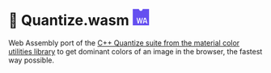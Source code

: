 # 🌈 Quantize.wasm ![](https://github.com/carlosbaraza/web-assembly-logo/blob/master/dist/icon/web-assembly-icon-32px.png)
Web Assembly port of the [C++ Quantize suite from the material color utilities library](https://github.com/material-foundation/material-color-utilities/tree/main/cpp/quantize) to get dominant colors of an image in the browser, the fastest way possible.
